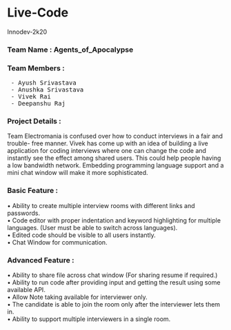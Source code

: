 # Live-Code
Innodev-2k20

### Team Name : Agents_of_Apocalypse
### Team Members :
<pre>
 - Ayush Srivastava
 - Anushka Srivastava
 - Vivek Rai
 - Deepanshu Raj
</pre>

### Project Details :

<p>Team Electromania is confused over how to conduct interviews in a fair and trouble- free manner. Vivek has come up with an idea of building a live application for coding interviews where one can change the code and instantly see the effect among shared users. This could help people having a low bandwidth network. Embedding programming language support and a mini chat window will make it more sophisticated.<p>

### Basic Feature :

• Ability to create multiple interview rooms with different links and passwords.<br>• Code editor with proper indentation and keyword highlighting for multiple languages. (User must be able to switch across languages).<br>• Edited code should be visible to all users instantly.<br>• Chat Window for communication.

### Advanced Feature :

• Ability to share file across chat window (For sharing resume if required.)<br>• Ability to run code after providing input and getting the result using some available API.<br>• Allow Note taking available for interviewer only.<br>• The candidate is able to join the room only after the interviewer lets them in.<br>• Ability to support multiple interviewers in a single room.
